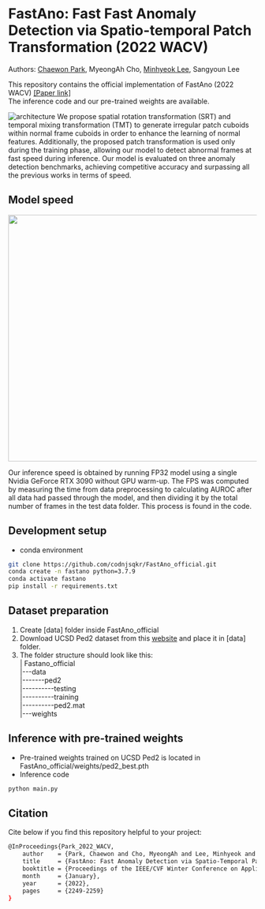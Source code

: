 # FastAno: Fast Fast Anomaly Detection via Spatio-temporal Patch Transformation (2022 WACV)

Authors: [Chaewon Park](https://github.com/codnjsqkr), MyeongAh Cho, [Minhyeok Lee](https://github.com/Hydragon516), Sangyoun Lee

This repository contains the official implementation of FastAno (2022 WACV) [[Paper link]](https://openaccess.thecvf.com/content/WACV2022/html/Park_FastAno_Fast_Anomaly_Detection_via_Spatio-Temporal_Patch_Transformation_WACV_2022_paper.html)  
The inference code and our pre-trained weights are available. 

![architecture](https://github.com/codnjsqkr/FastAno_official/assets/60251992/f77d9fe0-3692-4160-802b-3c472d0d4336)
We propose spatial rotation transformation (SRT) and temporal mixing transformation (TMT) to generate irregular patch cuboids within normal frame cuboids in order to enhance the learning of normal features. Additionally, the proposed patch transformation is used only during the training phase, allowing our model to detect abnormal frames at fast speed during inference. Our model is evaluated on three anomaly detection benchmarks, achieving competitive accuracy and surpassing all the previous works in terms of speed.

## Model speed
<p align="center">
<img src="https://github.com/codnjsqkr/FastAno_official/assets/60251992/a6b9b02c-b4b7-4aee-a101-75b5b846c382.png" width="750" height="500"/>
</p>
Our inference speed is obtained by running FP32 model using a single Nvidia GeForce RTX 3090 without GPU warm-up. The FPS was computed by measuring the time from data preprocessing to calculating AUROC after all data had passed through the model, and then dividing it by the total number of frames in the test data folder. This process is found in the code.

## Development setup

- conda environment
```sh
git clone https://github.com/codnjsqkr/FastAno_official.git
conda create -n fastano python=3.7.9
conda activate fastano
pip install -r requirements.txt

```
## Dataset preparation
1. Create [data] folder inside FastAno_official 
2. Download UCSD Ped2 dataset from this [website](http://www.svcl.ucsd.edu/projects/anomaly/dataset.htm) and place it in [data] folder.
3. The folder structure should look like this:  
   | Fastano_official  
   |---data  
   |-------ped2  
   |----------testing  
   |----------training  
   |----------ped2.mat  
   |---weights

## Inference with pre-trained weights

- Pre-trained weights trained on UCSD Ped2 is located in FastAno_official/weights/ped2_best.pth  
- Inference code
```sh
python main.py
```

## Citation
Cite below if you find this repository helpful to your project:
```sh
@InProceedings{Park_2022_WACV,
    author    = {Park, Chaewon and Cho, MyeongAh and Lee, Minhyeok and Lee, Sangyoun},
    title     = {FastAno: Fast Anomaly Detection via Spatio-Temporal Patch Transformation},
    booktitle = {Proceedings of the IEEE/CVF Winter Conference on Applications of Computer Vision (WACV)},
    month     = {January},
    year      = {2022},
    pages     = {2249-2259}
}
```
